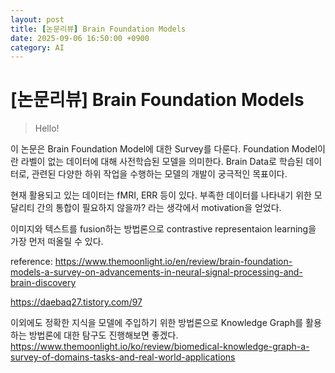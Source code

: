 ```yaml
---
layout: post
title: [논문리뷰] Brain Foundation Models
date: 2025-09-06 16:50:00 +0900
category: AI
---
```

# [논문리뷰] Brain Foundation Models
> Hello!

이 논문은 Brain Foundation Model에 대한 Survey를 다룬다.
Foundation Model이란 라벨이 없는 데이터에 대해 사전학습된 모델을 의미한다.
Brain Data로 학습된 데이터로, 관련된 다양한 하위 작업을 수행하는 모델의 개발이 궁극적인 목표이다.

현재 활용되고 있는 데이터는 fMRI, ERR 등이 있다.
부족한 데이터를 나타내기 위한 모달리티 간의 통합이 필요하지 않을까? 라는 생각에서 motivation을 얻었다.

이미지와 텍스트를 fusion하는 방법론으로 contrastive representaion learning을 가장 먼저 떠올릴 수 있다.

reference: https://www.themoonlight.io/en/review/brain-foundation-models-a-survey-on-advancements-in-neural-signal-processing-and-brain-discovery

https://daebaq27.tistory.com/97

이외에도 정확한 지식을 모델에 주입하기 위한 방법론으로 Knowledge Graph를 활용하는 방법론에 대한 탐구도 진행해보면 좋겠다.
https://www.themoonlight.io/ko/review/biomedical-knowledge-graph-a-survey-of-domains-tasks-and-real-world-applications